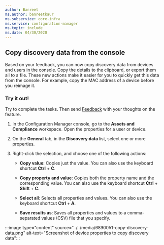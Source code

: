 ```yaml
---
author: Banreet
ms.author: banreetkaur
ms.subservice: core-infra
ms.service: configuration-manager
ms.topic: include
ms.date: 04/30/2020
---
```


## <a name="bkmk_copydisco"></a> Copy discovery data from the console

<!--6890051-->

Based on your feedback, you can now copy discovery data from devices and users in the console. Copy the details to the clipboard, or export them all to a file. These new actions make it easier for you to quickly get this data from the console. For example, copy the MAC address of a device before you reimage it.

### Try it out!

Try to complete the tasks. Then send [Feedback](../../technical-preview-2003.md#bkmk_feedback) with your thoughts on the feature.

1. In the Configuration Manager console, go to the **Assets and Compliance** workspace. Open the properties for a user or device.

1. On the **General** tab, in the **Discovery data** list, select one or more properties.

1. Right-click the selection, and choose one of the following actions:

    - **Copy value**: Copies just the value. You can also use the keyboard shortcut **Ctrl** + **C**.

    - **Copy property and value**: Copies both the property name and the corresponding value. You can also use the keyboard shortcut **Ctrl** + **Shift** + **C**.

    - **Select all**: Selects all properties and values. You can also use the keyboard shortcut **Ctrl** + **A**.

    - **Save results as**: Saves all properties and values to a comma-separated values (CSV) file that you specify.

:::image type="content" source="../../media/6890051-copy-discovery-data.png" alt-text="Screenshot of device properties to copy discovery data":::
